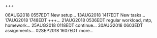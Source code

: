 +++

06AUG2018 0557EDT New setup...
13AUG2018 1417EDT New tasks...
17AUG2018 1748EDT +++...
21AUG2018 0536EDT regular workload, mtp, homework...
25AUG2018 0118EDT continue...
30AUG2018 0603EDT assignments...
02SEP2018 1607EDT more...
